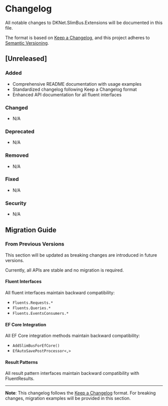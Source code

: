 # Changelog

All notable changes to DKNet.SlimBus.Extensions will be documented in this file.

The format is based on [Keep a Changelog](https://keepachangelog.com/en/1.0.0/),
and this project adheres to [Semantic Versioning](https://semver.org/spec/v2.0.0.html).

## [Unreleased]

### Added

- Comprehensive README documentation with usage examples
- Standardized changelog following Keep a Changelog format
- Enhanced API documentation for all fluent interfaces

### Changed

- N/A

### Deprecated

- N/A

### Removed

- N/A

### Fixed

- N/A

### Security

- N/A

## Migration Guide

### From Previous Versions

This section will be updated as breaking changes are introduced in future versions.

Currently, all APIs are stable and no migration is required.

#### Fluent Interfaces

All fluent interfaces maintain backward compatibility:

- `Fluents.Requests.*`
- `Fluents.Queries.*`
- `Fluents.EventsConsumers.*`

#### EF Core Integration

All EF Core integration methods maintain backward compatibility:

- `AddSlimBusForEfCore()`
- `EfAutoSavePostProcessor<,>`

#### Result Patterns

All result pattern interfaces maintain backward compatibility with FluentResults.

---

**Note**: This changelog follows the [Keep a Changelog](https://keepachangelog.com/en/1.0.0/) format.
For breaking changes, migration examples will be provided in this section.